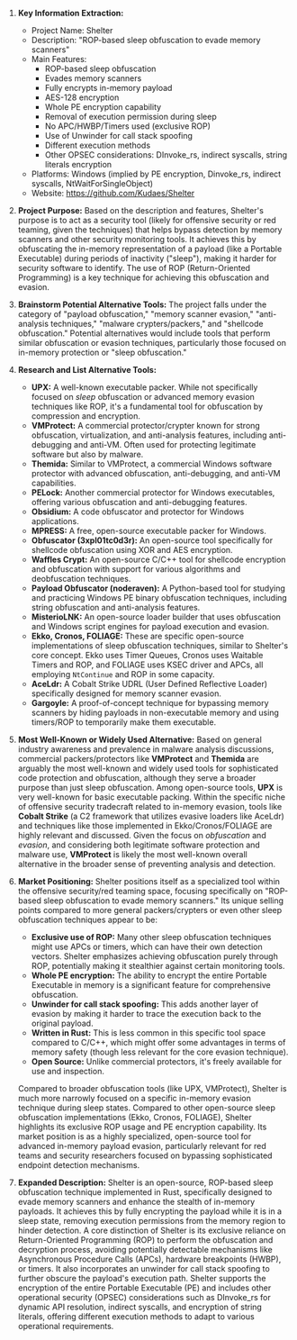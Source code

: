 1.  **Key Information Extraction:**
    *   Project Name: Shelter
    *   Description: "ROP-based sleep obfuscation to evade memory scanners"
    *   Main Features:
        *   ROP-based sleep obfuscation
        *   Evades memory scanners
        *   Fully encrypts in-memory payload
        *   AES-128 encryption
        *   Whole PE encryption capability
        *   Removal of execution permission during sleep
        *   No APC/HWBP/Timers used (exclusive ROP)
        *   Use of Unwinder for call stack spoofing
        *   Different execution methods
        *   Other OPSEC considerations: DInvoke_rs, indirect syscalls, string literals encryption
    *   Platforms: Windows (implied by PE encryption, Dinvoke_rs, indirect syscalls, NtWaitForSingleObject)
    *   Website: https://github.com/Kudaes/Shelter

2.  **Project Purpose:**
    Based on the description and features, Shelter's purpose is to act as a security tool (likely for offensive security or red teaming, given the techniques) that helps bypass detection by memory scanners and other security monitoring tools. It achieves this by obfuscating the in-memory representation of a payload (like a Portable Executable) during periods of inactivity ("sleep"), making it harder for security software to identify. The use of ROP (Return-Oriented Programming) is a key technique for achieving this obfuscation and evasion.

3.  **Brainstorm Potential Alternative Tools:**
    The project falls under the category of "payload obfuscation," "memory scanner evasion," "anti-analysis techniques," "malware crypters/packers," and "shellcode obfuscation." Potential alternatives would include tools that perform similar obfuscation or evasion techniques, particularly those focused on in-memory protection or "sleep obfuscation."

4.  **Research and List Alternative Tools:**
    *   **UPX:** A well-known executable packer. While not specifically focused on *sleep* obfuscation or advanced memory evasion techniques like ROP, it's a fundamental tool for obfuscation by compression and encryption.
    *   **VMProtect:** A commercial protector/crypter known for strong obfuscation, virtualization, and anti-analysis features, including anti-debugging and anti-VM. Often used for protecting legitimate software but also by malware.
    *   **Themida:** Similar to VMProtect, a commercial Windows software protector with advanced obfuscation, anti-debugging, and anti-VM capabilities.
    *   **PELock:** Another commercial protector for Windows executables, offering various obfuscation and anti-debugging features.
    *   **Obsidium:** A code obfuscator and protector for Windows applications.
    *   **MPRESS:** A free, open-source executable packer for Windows.
    *   **Obfuscator (3xpl01tc0d3r):** An open-source tool specifically for shellcode obfuscation using XOR and AES encryption.
    *   **Waffles Crypt:** An open-source C/C++ tool for shellcode encryption and obfuscation with support for various algorithms and deobfuscation techniques.
    *   **Payload Obfuscator (noderaven):** A Python-based tool for studying and practicing Windows PE binary obfuscation techniques, including string obfuscation and anti-analysis features.
    *   **MisterioLNK:** An open-source loader builder that uses obfuscation and Windows script engines for payload execution and evasion.
    *   **Ekko, Cronos, FOLIAGE:** These are specific open-source implementations of sleep obfuscation techniques, similar to Shelter's core concept. Ekko uses Timer Queues, Cronos uses Waitable Timers and ROP, and FOLIAGE uses KSEC driver and APCs, all employing `NtContinue` and ROP in some capacity.
    *   **AceLdr:** A Cobalt Strike UDRL (User Defined Reflective Loader) specifically designed for memory scanner evasion.
    *   **Gargoyle:** A proof-of-concept technique for bypassing memory scanners by hiding payloads in non-executable memory and using timers/ROP to temporarily make them executable.

5.  **Most Well-Known or Widely Used Alternative:**
    Based on general industry awareness and prevalence in malware analysis discussions, commercial packers/protectors like **VMProtect** and **Themida** are arguably the most well-known and widely used tools for sophisticated code protection and obfuscation, although they serve a broader purpose than just sleep obfuscation. Among open-source tools, **UPX** is very well-known for basic executable packing. Within the specific niche of offensive security tradecraft related to in-memory evasion, tools like **Cobalt Strike** (a C2 framework that utilizes evasive loaders like AceLdr) and techniques like those implemented in Ekko/Cronos/FOLIAGE are highly relevant and discussed. Given the focus on *obfuscation* and *evasion*, and considering both legitimate software protection and malware use, **VMProtect** is likely the most well-known overall alternative in the broader sense of preventing analysis and detection.

6.  **Market Positioning:**
    Shelter positions itself as a specialized tool within the offensive security/red teaming space, focusing specifically on "ROP-based sleep obfuscation to evade memory scanners." Its unique selling points compared to more general packers/crypters or even other sleep obfuscation techniques appear to be:
    *   **Exclusive use of ROP:** Many other sleep obfuscation techniques might use APCs or timers, which can have their own detection vectors. Shelter emphasizes achieving obfuscation purely through ROP, potentially making it stealthier against certain monitoring tools.
    *   **Whole PE encryption:** The ability to encrypt the entire Portable Executable in memory is a significant feature for comprehensive obfuscation.
    *   **Unwinder for call stack spoofing:** This adds another layer of evasion by making it harder to trace the execution back to the original payload.
    *   **Written in Rust:** This is less common in this specific tool space compared to C/C++, which might offer some advantages in terms of memory safety (though less relevant for the core evasion technique).
    *   **Open Source:** Unlike commercial protectors, it's freely available for use and inspection.

    Compared to broader obfuscation tools (like UPX, VMProtect), Shelter is much more narrowly focused on a specific in-memory evasion technique during sleep states. Compared to other open-source sleep obfuscation implementations (Ekko, Cronos, FOLIAGE), Shelter highlights its exclusive ROP usage and PE encryption capability. Its market position is as a highly specialized, open-source tool for advanced in-memory payload evasion, particularly relevant for red teams and security researchers focused on bypassing sophisticated endpoint detection mechanisms.

7.  **Expanded Description:**
    Shelter is an open-source, ROP-based sleep obfuscation technique implemented in Rust, specifically designed to evade memory scanners and enhance the stealth of in-memory payloads. It achieves this by fully encrypting the payload while it is in a sleep state, removing execution permissions from the memory region to hinder detection. A core distinction of Shelter is its exclusive reliance on Return-Oriented Programming (ROP) to perform the obfuscation and decryption process, avoiding potentially detectable mechanisms like Asynchronous Procedure Calls (APCs), hardware breakpoints (HWBP), or timers. It also incorporates an unwinder for call stack spoofing to further obscure the payload's execution path. Shelter supports the encryption of the entire Portable Executable (PE) and includes other operational security (OPSEC) considerations such as DInvoke_rs for dynamic API resolution, indirect syscalls, and encryption of string literals, offering different execution methods to adapt to various operational requirements.